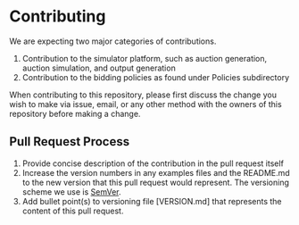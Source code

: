 # Contributing

We are expecting two major categories of contributions.

1. Contribution to the simulator platform, such as auction generation, auction simulation, and output generation
1. Contribution to the bidding policies as found under Policies subdirectory

When contributing to this repository, please first discuss the change you wish to make via issue, email, or any other method with the owners of this repository before making a change.

## Pull Request Process

1. Provide concise description of the contribution in the pull request itself
1. Increase the version numbers in any examples files and the README.md to the new version that this
   pull request would represent.
   The versioning scheme we use is [SemVer](http://semver.org/).
1. Add bullet point(s) to versioning file [VERSION.md] that represents the content of this pull request.
